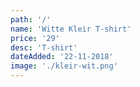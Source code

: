 ```yaml
---
path: '/'
name: 'Witte Kleir T-shirt'
price: '29'
desc: 'T-shirt'
dateAdded: '22-11-2018'
image: './kleir-wit.png'
---
```

